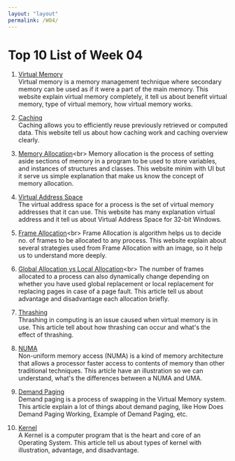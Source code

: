 ```yaml
---
layout: "layout"
permalink: /W04/
---
```


# Top 10 List of Week 04

1. [Virtual Memory](https://searchstorage.techtarget.com/definition/virtual-memory)<br>
Virtual memory is a memory management technique where secondary memory can be used as if it were a part of the main memory.
This website explain virtual memory completely, it tell us about benefit virtual memory, type of virtual memory, how virtual memory works.

2. [Caching](https://aws.amazon.com/caching/)<br>
Caching allows you to efficiently reuse previously retrieved or computed data. 
This website tell us about how caching work and caching overview clearly.

3. [Memory Allocation](https://www.cs.uah.edu/~rcoleman/Common/C_Reference/MemoryAlloc.html#:~:text=Memory%20allocation%20is%20the%20process,of%20a%20structure%20or%20class.)<br>
Memory allocation is the process of setting aside sections of memory in a program to be used to store variables, and instances of structures and classes.
This website minim with UI but it serve us simple explanation that make us know the concept of memory allocation. 

4. [Virtual Address Space](https://docs.microsoft.com/en-us/windows/win32/memory/virtual-address-space)<br>
The virtual address space for a process is the set of virtual memory addresses that it can use.
This website has many explanation virtual address and it tell us about Virtual Address Space for 32-bit Windows.

5. [Frame Allocation](https://www.techtud.com/short-notes/virtual-memory-frame-allocation-strategies-used-frame-allocation#:~:text=PRIORITY%20ALLOCATION%3A%20The%20processes%20with,replace%20processes%20with%20lower%20priorities.)<br>
Frame Allocation is algorithm helps us to decide no. of frames to be allocated to any process.
This website explain about several strategies used from Frame Allocation with an image, so it help us to understand more deeply.

6. [Global Allocation vs Local Allocation](https://www.geeksforgeeks.org/operating-system-allocation-frames/#:~:text=Global%20replacement%3A%20When%20a%20process,take%20a%20frame%20from%20another.)<br>
The number of frames allocated to a process can also dynamically change depending on whether you have used global replacement or local replacement for replacing pages in case of a page fault.
This article tell us about advantage and disadvantage each allocation briefly.

7. [Thrashing](https://www.techopedia.com/definition/4766/thrashing)<br>
Thrashing in computing is an issue caused when virtual memory is in use.
This article tell about how thrashing can occur and what's the effect of thrashing.

8. [NUMA](https://www.motioncontroltips.com/what-is-non-uniform-memory-access-in-industrial-controls/)<br>
Non-uniform memory access (NUMA) is a kind of memory architecture that allows a processor faster access to contents of memory than other traditional techniques.
This article have an illustration so we can understand, what's the differences between a NUMA and UMA.

9. [Demand Paging](http://digitalthinkerhelp.com/demand-paging-in-os-operating-system-examples-advantages-working/)<br>
Demand paging is a process of swapping in the Virtual Memory system.
This article explain a lot of things about demand paging, like How Does Demand Paging Working, Example of Demand Paging, etc.


10. [Kernel](https://afteracademy.com/blog/what-is-kernel-in-operating-system-and-what-are-the-various-types-of-kernel)<br>
A Kernel is a computer program that is the heart and core of an Operating System.
This article tell us about types of kernel with illustration, advantage, and disadvantage. 
